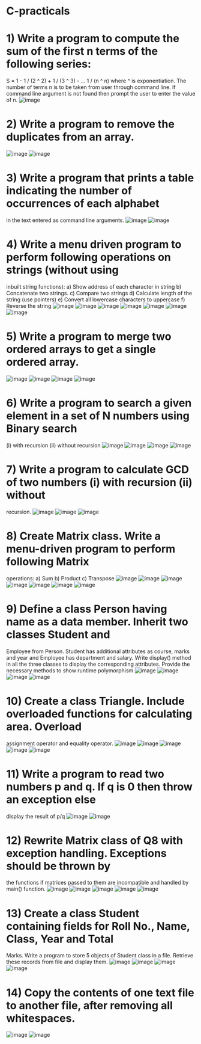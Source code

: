 # C-practicals
# 1)  Write a program to compute the sum of the first n terms of the following series:
S = 1 - 1 / (2 ^ 2) + 1 / (3 ^ 3) - ... 1 / (n ^ n)
where ^ is exponentiation.
The number of terms n is to be taken from user through command line. If command line argument is not found then prompt the user to enter the value of n.
![image](https://github.com/user-attachments/assets/e04994a5-0e69-4cc0-817e-b64bc3821b89)
# 2)  Write a program to remove the duplicates from an array.
![image](https://github.com/user-attachments/assets/479d6d75-4f86-4b37-918c-162f5bd7a924)
![image](https://github.com/user-attachments/assets/d210c507-9038-4fcd-8141-e6b3cb560a0d)
# 3) Write a program that prints a table indicating the number of occurrences of each alphabet 
in the text entered as command line arguments. 
![image](https://github.com/user-attachments/assets/c349bf09-f670-4670-8696-57a8f22cc37d)
![image](https://github.com/user-attachments/assets/1e0ea7a8-a89f-4146-9336-66f8388b29f6)
# 4) Write a menu driven program to perform following operations on strings (without using 
inbuilt string functions): 
a) Show address of each character in string 
b) Concatenate two strings. 
c) Compare two strings 
d) Calculate length of the string (use pointers) 
e) Convert all lowercase characters to uppercase 
f) Reverse the string
![image](https://github.com/user-attachments/assets/1c214d8f-68d8-408a-b765-f0fd107ee7a5)
![image](https://github.com/user-attachments/assets/ac53a3ed-56f0-4fa0-9faa-0418e87e5220)
![image](https://github.com/user-attachments/assets/efbb23b0-a357-41ab-86d5-542d79f9c4c7)
![image](https://github.com/user-attachments/assets/dd2eb3d8-ed0f-4bb4-a38c-d627f999603d)
![image](https://github.com/user-attachments/assets/11a1ab77-1dad-4545-9d28-b51ccc579688)
![image](https://github.com/user-attachments/assets/5e751968-9ab1-4825-8753-791253a39289)
![image](https://github.com/user-attachments/assets/2e459474-caa3-4b33-89ca-ff793af2470b)
#  5) Write a program to merge two ordered arrays to get a single ordered array.
![image](https://github.com/user-attachments/assets/1d2bcff8-43bc-47ac-bd89-7817da5c9743)
![image](https://github.com/user-attachments/assets/26773d1a-6b35-48b3-9270-6f806379fad9)
![image](https://github.com/user-attachments/assets/c699d082-7032-4baf-a07e-c28cbe172796)
![image](https://github.com/user-attachments/assets/e66c03db-8eea-4d3b-b0c9-513cab461368)
# 6) Write a program to search a given element in a set of N numbers using Binary search 
(i) with recursion (ii) without recursion
![image](https://github.com/user-attachments/assets/d029ebbb-3cc3-4a22-88e3-8a6c7476ec94)
![image](https://github.com/user-attachments/assets/78406333-ca01-4163-93aa-12038d177e6a)
![image](https://github.com/user-attachments/assets/f4b8f4f6-bd48-47e9-b22f-e43f8a41efec)
![image](https://github.com/user-attachments/assets/13dfabfa-42d2-4406-a0ff-dcba9553dfd9)
# 7) Write a program to calculate GCD of two numbers (i) with recursion (ii) without 
recursion.
![image](https://github.com/user-attachments/assets/a122efb3-f3a7-48a7-9480-ec7a8aff0abb)
![image](https://github.com/user-attachments/assets/7c7b5766-8908-4e6a-bbf0-1ae1973adcd9)
![image](https://github.com/user-attachments/assets/219321f9-bdbb-44db-9050-a9ba0076a148)
# 8) Create Matrix class. Write a menu-driven program to perform following Matrix 
operations: 
a) Sum 
b) Product 
c) Transpose
![image](https://github.com/user-attachments/assets/dbe9ae6a-098e-451d-8fec-d3083d8a66fd)
![image](https://github.com/user-attachments/assets/5d6f2046-075e-43be-aa88-ef5ca5dda990)
![image](https://github.com/user-attachments/assets/9dd6f42c-4f3e-419a-af70-97f9377eea67)
![image](https://github.com/user-attachments/assets/de8db8e9-3736-400e-98e1-b5417a694410)
![image](https://github.com/user-attachments/assets/2033c820-6892-4a9f-9abb-7a2eae4d7f51)
![image](https://github.com/user-attachments/assets/c4241a8b-b18e-4d5e-8232-43486859e5ac)
![image](https://github.com/user-attachments/assets/65958595-5ec3-4a69-8541-f3836b464e4d)
# 9) Define a class Person having name as a data member. Inherit two classes Student and 
Employee from Person. Student has additional attributes as course, marks and year and 
Employee has department and salary. Write display() method in all the three classes to 
display the corresponding attributes. Provide the necessary methods to show runtime 
polymorphism
![image](https://github.com/user-attachments/assets/56610e0a-41a9-49c2-a220-66f0e882c393)
![image](https://github.com/user-attachments/assets/2b629b12-7417-4afa-bc4a-280ef4b0d9a7)
![image](https://github.com/user-attachments/assets/dd5388eb-4bbe-440e-9dbe-90212605ef38)
![image](https://github.com/user-attachments/assets/ed714c60-e4a8-4536-8954-b880cb62c80b)
# 10) Create a class Triangle. Include overloaded functions for calculating area. Overload 
assignment operator and equality operator. 
![image](https://github.com/user-attachments/assets/acba0a8b-4560-4da1-8b5b-3262c2d3a5da)
![image](https://github.com/user-attachments/assets/76b395e8-e290-428b-94a2-1d40368b9f5c)
![image](https://github.com/user-attachments/assets/8cc24073-430e-4887-ab16-59a1ae82a82a)
![image](https://github.com/user-attachments/assets/4777ba59-9d5e-4ee2-a57e-f2c55b5e58de)
![image](https://github.com/user-attachments/assets/cd383a01-868d-455e-905c-f2432bf070de)
# 11) Write a program to read two numbers p and q. If q is 0 then throw an exception else 
display the result of p/q
![image](https://github.com/user-attachments/assets/3bcb3eeb-6a97-49f2-a0ae-e773cfdbd04b)
![image](https://github.com/user-attachments/assets/6ed34789-8222-4819-8e22-5e34d15c6a7b)
# 12) Rewrite Matrix class of Q8 with exception handling. Exceptions should be thrown by 
the functions if matrices passed to them are incompatible and handled by main() function.
![image](https://github.com/user-attachments/assets/615f4acf-2033-433f-83c6-9a6abc8c9326)
![image](https://github.com/user-attachments/assets/4983d268-e287-46a7-a579-ed4f1ddc0bb9)
![image](https://github.com/user-attachments/assets/9c784560-f0ad-4c5a-801e-d2a44f14a3d9)
![image](https://github.com/user-attachments/assets/8be0de4a-c8b7-4221-9f8f-8dcc56d9cf0d)
![image](https://github.com/user-attachments/assets/4d2dd63f-e666-44aa-83b0-d82b104acb61)
# 13) Create a class Student containing fields for Roll No., Name, Class, Year and Total 
Marks. Write a program to store 5 objects of Student class in a file. Retrieve these records 
from file and display them. 
![image](https://github.com/user-attachments/assets/e5988d17-8ef1-42b3-982e-32b37b866da4)
![image](https://github.com/user-attachments/assets/486433a1-20f8-4cdf-a260-553e9ca4b190)
![image](https://github.com/user-attachments/assets/68f152f2-6f97-49f5-9c0c-6d8526811490)
![image](https://github.com/user-attachments/assets/5ed9b88b-5cd3-46e3-a7e2-fa5f8b48cf7d)
# 14)  Copy the contents of one text file to another file, after removing all whitespaces.
![image](https://github.com/user-attachments/assets/cb57c395-413d-4f45-8086-eace6f5c108d)
![image](https://github.com/user-attachments/assets/271e9379-c7cf-4cb6-aa27-f99bf2403844)







